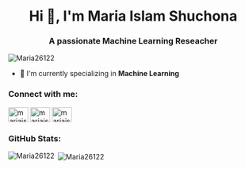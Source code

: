 <h1 align="center">Hi 👋, I'm Maria Islam Shuchona</h1>
<h3 align="center">A passionate Machine Learning Reseacher</h3>

<p align="left"> <img src="https://komarev.com/ghpvc/?username=Maria26122&label=Profile%20views&color=0e75b6&style=flat" alt="Maria26122" /> </p>

- 🌱 I'm currently specializing in **Machine Learning**

### Connect with me:
<p align="left">
<a href="https://linkedin.com/in/mariaislamshuchona" target="blank"><img align="center" src="https://raw.githubusercontent.com/rahuldkjain/github-profile-readme-generator/master/src/images/icons/Social/linked-in-alt.svg" alt="mariaislamshuchona" height="30" width="40" /></a>
<a href="https://fb.com/mariaislamshuchona" target="blank"><img align="center" src="https://raw.githubusercontent.com/rahuldkjain/github-profile-readme-generator/master/src/images/icons/Social/facebook.svg" alt="mariaislamshuchona" height="30" width="40" /></a>
<a href="https://instagram.com/mariaislamshuchona" target="blank"><img align="center" src="https://raw.githubusercontent.com/rahuldkjain/github-profile-readme-generator/master/src/images/icons/Social/instagram.svg" alt="mariaislamshuchona" height="30" width="40" /></a>
</p>

### GitHub Stats:
<p><img align="left" src="https://github-readme-stats.vercel.app/api/top-langs?username=Maria26122&show_icons=true&locale=en&layout=compact" alt="Maria26122" /></p>

<p>&nbsp;<img align="center" src="https://github-readme-stats.vercel.app/api?username=Maria26122&show_icons=true&locale=en" alt="Maria26122" /></p>
